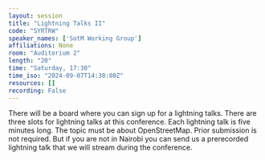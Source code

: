 ```yaml
---
layout: session
title: "Lightning Talks II"
code: "SYRTRW"
speaker_names: ['SotM Working Group']
affiliations: None
room: "Auditorium 2"
length: "20"
time: "Saturday, 17:30"
time_iso: "2024-09-07T14:30:00Z"
resources: []
recording: False
---
```


There will be a board where you can sign up for a lightning talks. There are three slots for lightning talks at this conference. Each lightning talk is five minutes long. The topic must be about OpenStreetMap. Prior submission is not required. But if you are not in Nairobi you can send us a prerecorded lightning talk that we will stream during the conference.

